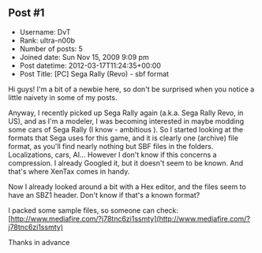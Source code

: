 ## Post #1
- Username: DvT
- Rank: ultra-n00b
- Number of posts: 5
- Joined date: Sun Nov 15, 2009 9:09 pm
- Post datetime: 2012-03-17T11:24:35+00:00
- Post Title: [PC] Sega Rally (Revo) - sbf format

Hi guys! I'm a bit of a newbie here, so don't be surprised when you notice a little naivety in some of my posts.

Anyway, I recently picked up Sega Rally again (a.k.a. Sega Rally Revo, in US), and as I'm a modeler, I was becoming interested in maybe modding some cars of Sega Rally (I know - ambitious  ). 
So I started looking at the formats that Sega uses for this game, and it is clearly one (archive) file format, as you'll find nearly nothing but SBF files in the folders. Localizations, cars, AI... However I don't know if this concerns a compression.
I already Googled it, but it doesn't seem to be known. And that's where XenTax comes in handy.  

Now I already looked around a bit with a Hex editor, and the files seem to have an SBZ1 header. Don't know if that's a known format?

I packed some sample files, so someone can check:
[http://www.mediafire.com/?j78tnc6zi1ssmty](http://www.mediafire.com/?j78tnc6zi1ssmty)

Thanks in advance
